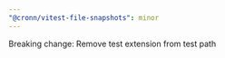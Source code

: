 ```yaml
---
"@cronn/vitest-file-snapshots": minor
---
```


Breaking change: Remove test extension from test path
